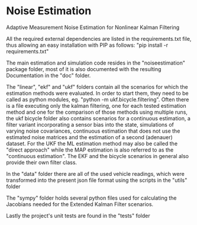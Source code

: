 # Noise Estimation

Adaptive Measurement Noise Estimation for Nonlinear Kalman Filtering

All the required external dependencies are listed in the requirements.txt file, thus allowing an easy installation with PIP as follows: "pip install -r requirements.txt"

The main estimation and simulation code resides in the "noiseestimation" package folder, most of it is also documented with the resulting Documentation in the "doc" folder.

The "linear", "ekf" and "ukf" folders contain all the scenarios for which the estimation methods were evaluated. In order to start them, they need to be called as python modules, eg. "python -m ukf.bicycle.filtering".
Often there is a file executing only the kalman filtering, one for each tested estimation method and one for the comparison of those methods using multiple runs, the ukf bicycle folder also contains scenarios for a continuous estimation, a filter variant incorporating a sensor bias into the state, simulations of varying noise covariances, continuous estimation that does not use the estimated noise matrices and the estimation of a second (adenauer) dataset.
For the UKF the ML estimation method may also be called the "direct approach" while the MAP estimation is also referred to as the "continuous estimation".
The EKF and the bicycle scenarios in general also provide their own filter class.

In the "data" folder there are all of the used vehicle readings, which were transformed into the present json file format using the scripts in the "utils" folder

The "sympy" folder holds several python files used for calculating the Jacobians needed for the Extended Kalman Filter scenarios.

Lastly the project's unit tests are found in the "tests" folder
